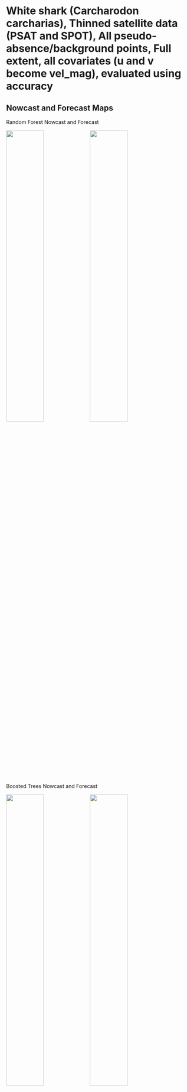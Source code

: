 White shark (Carcharodon carcharias), Thinned satellite data (PSAT and
SPOT), All pseudo-absence/background points, Full extent, all covariates
(u and v become vel_mag), evaluated using accuracy
================

## Nowcast and Forecast Maps

Random Forest Nowcast and Forecast

<img src="../tidy_reports/versions/c11/000350/c11.000350.01_12_rf_compiled_casts.png" width="45%" /><img src="../tidy_reports/versions/c11/000354/c11.000354.01_12_rf_compiled_casts.png" width="45%" />

Boosted Trees Nowcast and Forecast

<img src="../tidy_reports/versions/c11/000350/c11.000350.01_12_bt_compiled_casts.png" width="45%" /><img src="../tidy_reports/versions/c11/000354/c11.000354.01_12_bt_compiled_casts.png" width="45%" />

Maxnet Trees Nowcast and Forecast

<img src="../tidy_reports/versions/c11/000350/c11.000350.01_12_maxent_compiled_casts.png" width="45%" /><img src="../tidy_reports/versions/c11/000354/c11.000354.01_12_maxent_compiled_casts.png" width="45%" />

GAM Nowcast and Forecast

<img src="../tidy_reports/versions/c11/000350/c11.000350.01_12_gam_compiled_casts.png" width="45%" /><img src="../tidy_reports/versions/c11/000354/c11.000354.01_12_gam_compiled_casts.png" width="45%" />

GLM Nowcast and Forecast

<img src="../tidy_reports/versions/c11/000350/c11.000350.01_12_glm_compiled_casts.png" width="45%" /><img src="../tidy_reports/versions/c11/000354/c11.000354.01_12_glm_compiled_casts.png" width="45%" />

## Metrics

| model_type |  accuracy | boyce_cont |   roc_auc |   tss_max |
|:-----------|----------:|-----------:|----------:|----------:|
| rf         | 0.9512780 |  0.9758702 | 0.9981796 | 0.9696641 |
| bt         | 0.7659744 |  0.9772684 | 0.7636706 | 0.4327140 |
| maxnet     | 0.6900958 |  0.9638987 | 0.7953624 | 0.4587899 |
| gam        | 0.7763578 |         NA |        NA |        NA |
| glm        | 0.7555911 |         NA |        NA |        NA |

Metrics by model type

## Variable Importance

![](/mnt/ecocast/projects/koliveira/subprojects/carcharodon/workflows/tidy_md/versions/m11/00035/m11.00035_tidy_compiled_files/figure-gfm/variable%20importance-1.png)<!-- -->
